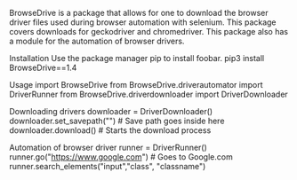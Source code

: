 BrowseDrive is a package that allows for one to download the browser driver files used during browser automation with selenium. This package covers downloads for geckodriver and chromedriver. This package also has a module for the automation of browser drivers. 

Installation
Use the package manager pip to install foobar.
pip3 install BrowseDrive==1.4

Usage
import BrowseDrive
from BrowseDrive.driverautomator import DriverRunner
from BrowseDrive.driverdownloader import DriverDownloader

Downloading drivers 
downloader = DriverDownloader() 
downloader.set_savepath("") # Save path goes inside here
downloader.download() # Starts the download process 


Automation of browser driver 
runner = DriverRunner() 
runner.go("https://www.google.com") # Goes to Google.com
runner.search_elements("input","class", "classname") 